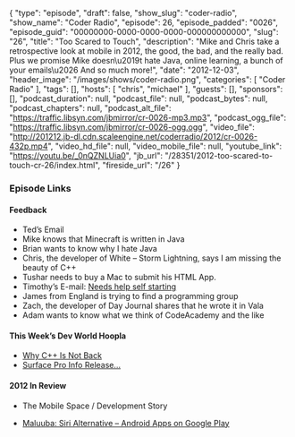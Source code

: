 {
  "type": "episode",
  "draft": false,
  "show_slug": "coder-radio",
  "show_name": "Coder Radio",
  "episode": 26,
  "episode_padded": "0026",
  "episode_guid": "00000000-0000-0000-0000-000000000000",
  "slug": "26",
  "title": "Too Scared to Touch",
  "description": "Mike and Chris take a retrospective look at mobile in 2012, the good, the bad, and the really bad. Plus we promise Mike doesn\u2019t hate Java, online learning, a bunch of your emails\u2026 And so much more!",
  "date": "2012-12-03",
  "header_image": "/images/shows/coder-radio.png",
  "categories": [
    "Coder Radio"
  ],
  "tags": [],
  "hosts": [
    "chris",
    "michael"
  ],
  "guests": [],
  "sponsors": [],
  "podcast_duration": null,
  "podcast_file": null,
  "podcast_bytes": null,
  "podcast_chapters": null,
  "podcast_alt_file": "https://traffic.libsyn.com/jbmirror/cr-0026-mp3.mp3",
  "podcast_ogg_file": "https://traffic.libsyn.com/jbmirror/cr-0026-ogg.ogg",
  "video_file": "http://201212.jb-dl.cdn.scaleengine.net/coderradio/2012/cr-0026-432p.mp4",
  "video_hd_file": null,
  "video_mobile_file": null,
  "youtube_link": "https://youtu.be/_0nQZNLUia0",
  "jb_url": "/28351/2012-too-scared-to-touch-cr-26/index.html",
  "fireside_url": "/26"
}


### Episode Links

#### Feedback

  * Ted’s Email
  * Mike knows that Minecraft is written in Java
  * Brian wants to know why I hate Java
  * Chris, the developer of White – Storm Lightning, says I am missing the beauty of C++
  * Tushar needs to buy a Mac to submit his HTML App.
  * Timothy’s E-mail: [Needs help self starting](http://slexy.org/view/s2va8u4nME/index.html)
  * James from England is trying to find a programming group
  * Zach, the developer of Day Journal shares that he wrote it in Vala
  * Adam wants to know what we think of CodeAcademy and the like

#### This Week’s Dev World Hoopla

  * [Why C++ Is Not Back](http://simpleprogrammer.com/2012/12/01/why-c-is-not-back/index.html)
  * [Surface Pro Info Release… ](http://www.pcworld.com/article/2017473/surface-pro-pricing-positioned-like-a-tablet-built-like-an-ultrabook.html/index.html)

#### 2012 In Review

  * The Mobile Space / Development Story

  * [Maluuba: Siri Alternative – Android Apps on Google Play](https://play.google.com/store/apps/details544e.html?id=com.maluuba.android\\%22)


